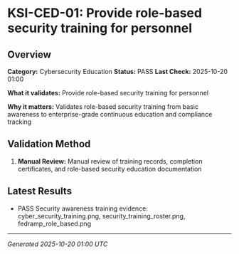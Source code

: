 # KSI-CED-01: Provide role-based security training for personnel

## Overview

**Category:** Cybersecurity Education
**Status:** PASS
**Last Check:** 2025-10-20 01:00

**What it validates:** Provide role-based security training for personnel

**Why it matters:** Validates role-based security training from basic awareness to enterprise-grade continuous education and compliance tracking

## Validation Method

1. **Manual Review:** Manual review of training records, completion certificates, and role-based security education documentation

## Latest Results

- PASS Security awareness training evidence: cyber_security_training.png, security_training_roster.png, fedramp_role_based.png

---
*Generated 2025-10-20 01:00 UTC*
